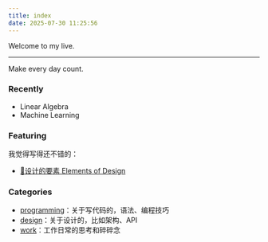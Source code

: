 ```yaml
---
title: index
date: 2025-07-30 11:25:56
---
```


Welcome to my live.

---
Make every day count.

### Recently
- Linear Algebra
- Machine Learning

### Featuring
我觉得写得还不错的：
- [🌟设计的要素 Elements of Design](2024/11/30/elements-of-design)

### Categories
- [programming](categories/programming)：关于写代码的，语法、编程技巧
- [design](categories/design)：关于设计的，比如架构、API
- [work](categories/work)：工作日常的思考和碎碎念